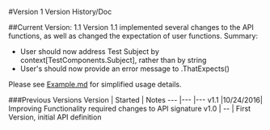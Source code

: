 #Version 1 Version History/Doc

##Current Version: 1.1
Version 1.1 implemented several changes to the API functions, as well as changed the expectation of user functions.
Summary:
- User should now address Test Subject by context[TestComponents.Subject], rather than by string
- User's should now provide an error message to .ThatExpects()

Please see [Example.md](/DeclareATest/v1/example.md) for simplified usage details.

###Previous Versions
 Version  | Started  | Notes
---       |---       |---
v1.1      |10/24/2016| Improving Functionality required changes to API signature
v1.0      | --       | First Version, initial API definition
